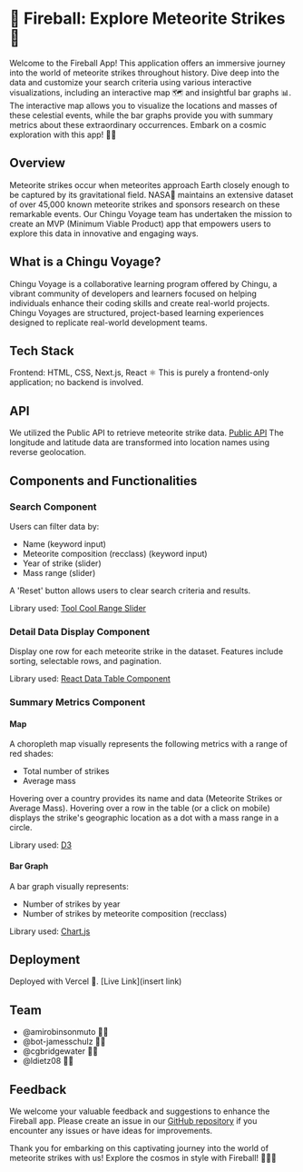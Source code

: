 # 🌠 Fireball: Explore Meteorite Strikes 🌠

Welcome to the Fireball App! This application offers an immersive journey into the world of meteorite strikes throughout history. Dive deep into the data and customize your search criteria using various interactive visualizations, including an interactive map 🗺️ and insightful bar graphs 📊. The interactive map allows you to visualize the locations and masses of these celestial events, while the bar graphs provide you with summary metrics about these extraordinary occurrences. Embark on a cosmic exploration with this app! 🚀✨

## Overview

Meteorite strikes occur when meteorites approach Earth closely enough to be captured by its gravitational field. NASA🚀 maintains an extensive dataset of over 45,000 known meteorite strikes and sponsors research on these remarkable events. Our Chingu Voyage team has undertaken the mission to create an MVP (Minimum Viable Product) app that empowers users to explore this data in innovative and engaging ways.

## What is a Chingu Voyage?

Chingu Voyage is a collaborative learning program offered by Chingu, a vibrant community of developers and learners focused on helping individuals enhance their coding skills and create real-world projects. Chingu Voyages are structured, project-based learning experiences designed to replicate real-world development teams.

## Tech Stack

Frontend: HTML, CSS, Next.js, React ⚛️
This is purely a frontend-only application; no backend is involved.

## API

We utilized the Public API to retrieve meteorite strike data. [Public API](https://data.nasa.gov/resource/gh4g-9sfh.json)
The longitude and latitude data are transformed into location names using reverse geolocation.

## Components and Functionalities

### Search Component

Users can filter data by:

- Name (keyword input)
- Meteorite composition (recclass) (keyword input)
- Year of strike (slider)
- Mass range (slider)

A 'Reset' button allows users to clear search criteria and results.

Library used: [Tool Cool Range Slider](https://github.com/mzusin/toolcool-range-slider)

### Detail Data Display Component

Display one row for each meteorite strike in the dataset.
Features include sorting, selectable rows, and pagination.

Library used: [React Data Table Component](https://www.npmjs.com/package/react-data-table-component)

### Summary Metrics Component

#### Map

A choropleth map visually represents the following metrics with a range of red shades:

- Total number of strikes
- Average mass

Hovering over a country provides its name and data (Meteorite Strikes or Average Mass).
Hovering over a row in the table (or a click on mobile) displays the strike's geographic location as a dot with a mass range in a circle.

Library used: [D3](https://d3js.org/)

#### Bar Graph

A bar graph visually represents:

- Number of strikes by year
- Number of strikes by meteorite composition (recclass)

Library used: [Chart.js](https://www.chartjs.org/)

## Deployment

Deployed with Vercel 🚀.
[Live Link](insert link)

## Team

- @amirobinsonmuto 👩‍💻
- @bot-jamesschulz 👨‍💻
- @cgbridgewater 👨‍💻
- @ldietz08 👩‍💻

## Feedback

We welcome your valuable feedback and suggestions to enhance the Fireball app. Please create an issue in our [GitHub repository](https://github.com/chingu-voyages/v45-tier2-team-23) if you encounter any issues or have ideas for improvements.

Thank you for embarking on this captivating journey into the world of meteorite strikes with us! Explore the cosmos in style with Fireball! 🌌🔭✨
